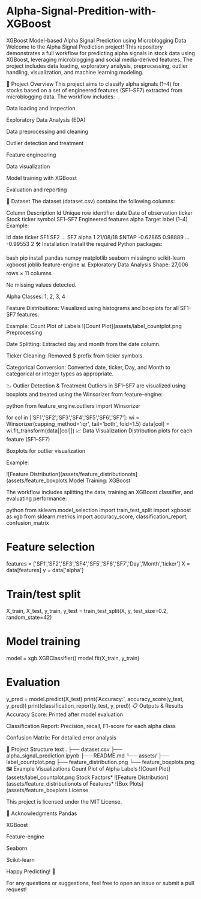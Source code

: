# Alpha-Signal-Predition-with-XGBoost
XGBoost Model-based Alpha Signal Prediction using Microblogging Data
Welcome to the Alpha Signal Prediction project! This repository demonstrates a full workflow for predicting alpha signals in stock data using XGBoost, leveraging microblogging and social media-derived features. The project includes data loading, exploratory analysis, preprocessing, outlier handling, visualization, and machine learning modeling.

🚀 Project Overview
This project aims to classify alpha signals (1–4) for stocks based on a set of engineered features (SF1–SF7) extracted from microblogging data. The workflow includes:

Data loading and inspection

Exploratory Data Analysis (EDA)

Data preprocessing and cleaning

Outlier detection and treatment

Feature engineering

Data visualization

Model training with XGBoost

Evaluation and reporting

📂 Dataset
The dataset (dataset.csv) contains the following columns:

Column	Description
Id	Unique row identifier
date	Date of observation
ticker	Stock ticker symbol
SF1–SF7	Engineered features
alpha	Target label (1–4)
Example:

Id	date	ticker	SF1	SF2	...	SF7	alpha
1	21/08/18	$NTAP	-0.62865	0.98889	...	-0.99553	2
🛠️ Installation
Install the required Python packages:

bash
pip install pandas numpy matplotlib seaborn missingno scikit-learn xgboost joblib feature-engine
📊 Exploratory Data Analysis
Shape: 27,006 rows × 11 columns

No missing values detected.

Alpha Classes: 1, 2, 3, 4

Feature Distributions: Visualized using histograms and boxplots for all SF1–SF7 features.

Example: Count Plot of Labels
![Count Plot](assets/label_countplot.png Preprocessing

Date Splitting: Extracted day and month from the date column.

Ticker Cleaning: Removed $ prefix from ticker symbols.

Categorical Conversion: Converted date, ticker, Day, and Month to categorical or integer types as appropriate.

📉 Outlier Detection & Treatment
Outliers in SF1–SF7 are visualized using boxplots and treated using the Winsorizer from feature-engine:

python
from feature_engine.outliers import Winsorizer

for col in ['SF1','SF2','SF3','SF4','SF5','SF6','SF7']:
    wi = Winsorizer(capping_method='iqr', tail='both', fold=1.5)
    data[col] = wi.fit_transform(data[[col]])
📈 Data Visualization
Distribution plots for each feature (SF1–SF7)

Boxplots for outlier visualization

Example:

![Feature Distribution](assets/feature_distributionots](assets/feature_boxplots Model Training: XGBoost

The workflow includes splitting the data, training an XGBoost classifier, and evaluating performance:

python
from sklearn.model_selection import train_test_split
import xgboost as xgb
from sklearn.metrics import accuracy_score, classification_report, confusion_matrix

# Feature selection
features = ['SF1','SF2','SF3','SF4','SF5','SF6','SF7','Day','Month','ticker']
X = data[features]
y = data['alpha']

# Train/test split
X_train, X_test, y_train, y_test = train_test_split(X, y, test_size=0.2, random_state=42)

# Model training
model = xgb.XGBClassifier()
model.fit(X_train, y_train)

# Evaluation
y_pred = model.predict(X_test)
print('Accuracy:', accuracy_score(y_test, y_pred))
print(classification_report(y_test, y_pred))
📋 Outputs & Results
Accuracy Score: Printed after model evaluation

Classification Report: Precision, recall, F1-score for each alpha class

Confusion Matrix: For detailed error analysis

📑 Project Structure
text
.
├── dataset.csv
├── alpha_signal_prediction.ipynb
├── README.md
└── assets/
    ├── label_countplot.png
    ├── feature_distribution.png
    └── feature_boxplots.png
🖼️ Example Visualizations
Count Plot of Alpha Labels
![Count Plot](assets/label_countplot.png Stock Factors*
![Feature Distribution](assets/feature_distributionots of Features*
![Box Plots](assets/feature_boxplots License

This project is licensed under the MIT License.

🙌 Acknowledgments
Pandas

XGBoost

Feature-engine

Seaborn

Scikit-learn

Happy Predicting! 🚀

For any questions or suggestions, feel free to open an issue or submit a pull request!
